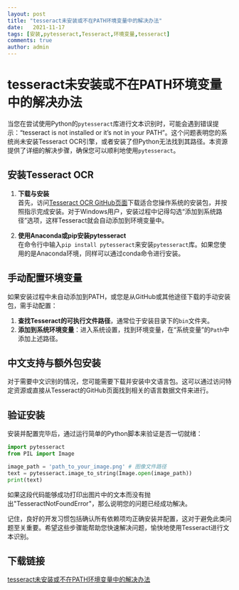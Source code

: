 ```yaml
---
layout: post
title: "tesseract未安装或不在PATH环境变量中的解决办法"
date:   2021-11-17
tags: [安装,pytesseract,Tesseract,环境变量,tesseract]
comments: true
author: admin
---
```

# tesseract未安装或不在PATH环境变量中的解决办法

当您在尝试使用Python的`pytesseract`库进行文本识别时，可能会遇到错误提示：“tesseract is not installed or it’s not in your PATH”。这个问题表明您的系统尚未安装Tesseract OCR引擎，或者安装了但Python无法找到其路径。本资源提供了详细的解决步骤，确保您可以顺利地使用`pytesseract`。

## 安装Tesseract OCR

1. **下载与安装**  
   首先，访问[Tesseract OCR GitHub页面](https://github.com/UB-Mannheim/tesseract)下载适合您操作系统的安装包，并按照指示完成安装。对于Windows用户，安装过程中记得勾选“添加到系统路径”选项，这样Tesseract就会自动添加到环境变量中。

2. **使用Anaconda或pip安装pytesseract**  
   在命令行中输入`pip install pytesseract`来安装`pytesseract`库。如果您使用的是Anaconda环境，同样可以通过conda命令进行安装。

## 手动配置环境变量

如果安装过程中未自动添加到PATH，或您是从GitHub或其他途径下载的手动安装包，需手动配置：

1. **查找Tesseract的可执行文件路径**，通常位于安装目录下的`bin`文件夹。
2. **添加到系统环境变量**：进入系统设置，找到环境变量，在“系统变量”的`Path`中添加上述路径。

## 中文支持与额外包安装

对于需要中文识别的情况，您可能需要下载并安装中文语言包。这可以通过访问特定资源或直接从Tesseract的GitHub页面找到相关的语言数据文件来进行。

## 验证安装

安装并配置完毕后，通过运行简单的Python脚本来验证是否一切就绪：

```python
import pytesseract
from PIL import Image

image_path = 'path_to_your_image.png' # 图像文件路径
text = pytesseract.image_to_string(Image.open(image_path))
print(text)
```

如果这段代码能够成功打印出图片中的文本而没有抛出"TesseractNotFoundError"，那么说明您的问题已经成功解决。

记住，良好的开发习惯包括确认所有依赖项均正确安装并配置，这对于避免此类问题至关重要。希望这些步骤能帮助您快速解决问题，愉快地使用Tesseract进行文本识别。

## 下载链接

[tesseract未安装或不在PATH环境变量中的解决办法](https://pan.quark.cn/s/00ba616d5722)